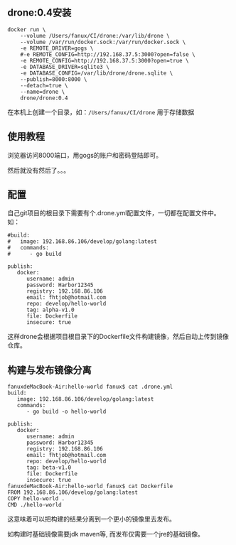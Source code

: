 ## drone:0.4安装
```
docker run \
    --volume /Users/fanux/CI/drone:/var/lib/drone \
    --volume /var/run/docker.sock:/var/run/docker.sock \
    -e REMOTE_DRIVER=gogs \
    #-e REMOTE_CONFIG=http://192.168.37.5:3000?open=false \
    -e REMOTE_CONFIG=http://192.168.37.5:3000?open=true \
    -e DATABASE_DRIVER=sqlite3 \
    -e DATABASE_CONFIG=/var/lib/drone/drone.sqlite \
    --publish=8000:8000 \
    --detach=true \
    --name=drone \
    drone/drone:0.4
```
在本机上创建一个目录，如：`/Users/fanux/CI/drone` 用于存储数据 

## 使用教程
浏览器访问8000端口，用gogs的账户和密码登陆即可。

然后就没有然后了。。。

## 配置

自己git项目的根目录下需要有个.drone.yml配置文件，一切都在配置文件中。如：

```
#build:
#   image: 192.168.86.106/develop/golang:latest
#   commands:
#      - go build

publish:
   docker:
      username: admin
      password: Harbor12345
      registry: 192.168.86.106
      email: fhtjob@hotmail.com
      repo: develop/hello-world
      tag: alpha-v1.0
      file: Dockerfile
      insecure: true
```

这样drone会根据项目根目录下的Dockerfile文件构建镜像，然后自动上传到镜像仓库。

## 构建与发布镜像分离
```
fanuxdeMacBook-Air:hello-world fanux$ cat .drone.yml
build:
   image: 192.168.86.106/develop/golang:latest
   commands:
      - go build -o hello-world

publish:
   docker:
      username: admin
      password: Harbor12345
      registry: 192.168.86.106
      email: fhtjob@hotmail.com
      repo: develop/hello-world
      tag: beta-v1.0
      file: Dockerfile
      insecure: true
fanuxdeMacBook-Air:hello-world fanux$ cat Dockerfile
FROM 192.168.86.106/develop/golang:latest
COPY hello-world .
CMD ./hello-world
```
这意味着可以把构建的结果分离到一个更小的镜像里去发布。

如构建时基础镜像需要jdk  maven等, 而发布仅需要一个jre的基础镜像。

